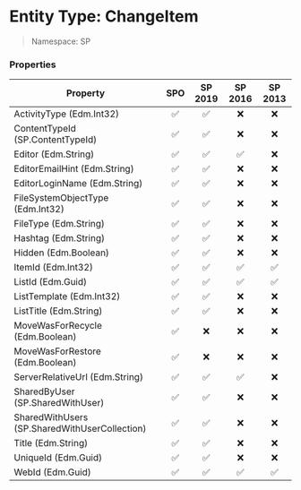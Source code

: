 # Entity Type: ChangeItem

> Namespace: SP

### Properties

Property | SPO | SP 2019 | SP 2016 | SP 2013
----------|:---:|:-------:|:-------:|:-------:
ActivityType (Edm.Int32) | ✅ | ✅ | ❌ | ❌
ContentTypeId (SP.ContentTypeId) | ✅ | ✅ | ❌ | ❌
Editor (Edm.String) | ✅ | ✅ | ✅ | ❌
EditorEmailHint (Edm.String) | ✅ | ✅ | ❌ | ❌
EditorLoginName (Edm.String) | ✅ | ✅ | ❌ | ❌
FileSystemObjectType (Edm.Int32) | ✅ | ✅ | ❌ | ❌
FileType (Edm.String) | ✅ | ✅ | ❌ | ❌
Hashtag (Edm.String) | ✅ | ✅ | ❌ | ❌
Hidden (Edm.Boolean) | ✅ | ✅ | ❌ | ❌
ItemId (Edm.Int32) | ✅ | ✅ | ✅ | ✅
ListId (Edm.Guid) | ✅ | ✅ | ✅ | ✅
ListTemplate (Edm.Int32) | ✅ | ✅ | ❌ | ❌
ListTitle (Edm.String) | ✅ | ✅ | ❌ | ❌
MoveWasForRecycle (Edm.Boolean) | ✅ | ❌ | ❌ | ❌
MoveWasForRestore (Edm.Boolean) | ✅ | ❌ | ❌ | ❌
ServerRelativeUrl (Edm.String) | ✅ | ✅ | ✅ | ❌
SharedByUser (SP.SharedWithUser) | ✅ | ✅ | ❌ | ❌
SharedWithUsers (SP.SharedWithUserCollection) | ✅ | ✅ | ❌ | ❌
Title (Edm.String) | ✅ | ✅ | ❌ | ❌
UniqueId (Edm.Guid) | ✅ | ✅ | ❌ | ❌
WebId (Edm.Guid) | ✅ | ✅ | ✅ | ✅
